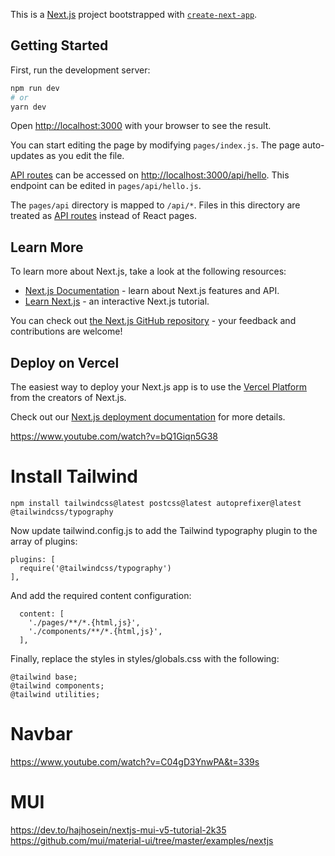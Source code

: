 This is a [Next.js](https://nextjs.org/) project bootstrapped with [`create-next-app`](https://github.com/vercel/next.js/tree/canary/packages/create-next-app).

## Getting Started

First, run the development server:

```bash
npm run dev
# or
yarn dev
```

Open [http://localhost:3000](http://localhost:3000) with your browser to see the result.

You can start editing the page by modifying `pages/index.js`. The page auto-updates as you edit the file.

[API routes](https://nextjs.org/docs/api-routes/introduction) can be accessed on [http://localhost:3000/api/hello](http://localhost:3000/api/hello). This endpoint can be edited in `pages/api/hello.js`.

The `pages/api` directory is mapped to `/api/*`. Files in this directory are treated as [API routes](https://nextjs.org/docs/api-routes/introduction) instead of React pages.

## Learn More

To learn more about Next.js, take a look at the following resources:

- [Next.js Documentation](https://nextjs.org/docs) - learn about Next.js features and API.
- [Learn Next.js](https://nextjs.org/learn) - an interactive Next.js tutorial.

You can check out [the Next.js GitHub repository](https://github.com/vercel/next.js/) - your feedback and contributions are welcome!

## Deploy on Vercel

The easiest way to deploy your Next.js app is to use the [Vercel Platform](https://vercel.com/new?utm_medium=default-template&filter=next.js&utm_source=create-next-app&utm_campaign=create-next-app-readme) from the creators of Next.js.

Check out our [Next.js deployment documentation](https://nextjs.org/docs/deployment) for more details.

https://www.youtube.com/watch?v=bQ1Giqn5G38

# Install Tailwind

```
npm install tailwindcss@latest postcss@latest autoprefixer@latest @tailwindcss/typography
```

Now update tailwind.config.js to add the Tailwind typography plugin to the array of plugins:

```
plugins: [
  require('@tailwindcss/typography')
],
```

And add the required content configuration:

```
  content: [
    './pages/**/*.{html,js}',
    './components/**/*.{html,js}',
  ],
```

Finally, replace the styles in styles/globals.css with the following:

```
@tailwind base;
@tailwind components;
@tailwind utilities;
```

# Navbar

https://www.youtube.com/watch?v=C04gD3YnwPA&t=339s

# MUI

https://dev.to/hajhosein/nextjs-mui-v5-tutorial-2k35
https://github.com/mui/material-ui/tree/master/examples/nextjs